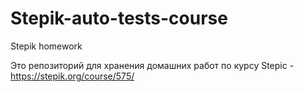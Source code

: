 # Stepik-auto-tests-course
Stepik homework

Это репозиторий для хранения домашних работ по курсу Stepic - https://stepik.org/course/575/